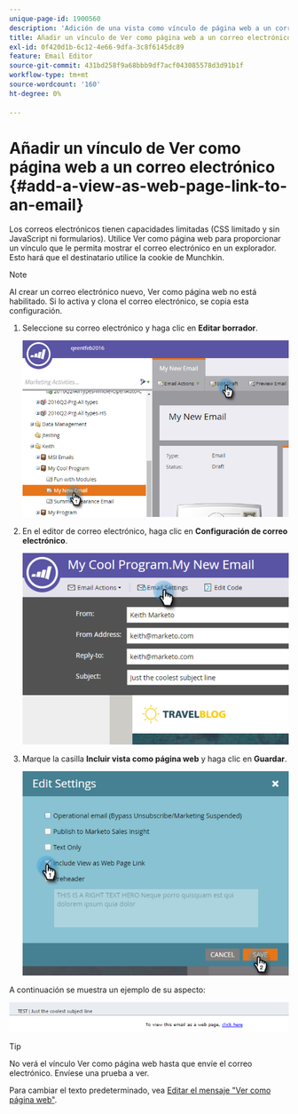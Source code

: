 ```yaml
---
unique-page-id: 1900560
description: 'Adición de una vista como vínculo de página web a un correo electrónico: documentos de Marketo, documentación del producto'
title: Añadir un vínculo de Ver como página web a un correo electrónico
exl-id: 0f420d1b-6c12-4e66-9dfa-3c8f6145dc89
feature: Email Editor
source-git-commit: 431bd258f9a68bbb9df7acf043085578d3d91b1f
workflow-type: tm+mt
source-wordcount: '160'
ht-degree: 0%

---
```


# Añadir un vínculo de Ver como página web a un correo electrónico {#add-a-view-as-web-page-link-to-an-email}

Los correos electrónicos tienen capacidades limitadas (CSS limitado y sin JavaScript ni formularios). Utilice Ver como página web para proporcionar un vínculo que le permita mostrar el correo electrónico en un explorador. Esto hará que el destinatario utilice la cookie de Munchkin.

>[!NOTE]
>
>Al crear un correo electrónico nuevo, Ver como página web no está habilitado. Si lo activa y clona el correo electrónico, se copia esta configuración.

1. Seleccione su correo electrónico y haga clic en **Editar borrador**.

   ![](assets/one-5.png)

1. En el editor de correo electrónico, haga clic en **Configuración de correo electrónico**.

   ![](assets/two-5.png)

1. Marque la casilla **Incluir vista como página web** y haga clic en **Guardar**.

   ![](assets/three-4.png)

A continuación se muestra un ejemplo de su aspecto:

![](assets/four-3.png)

>[!TIP]
>
>No verá el vínculo Ver como página web hasta que envíe el correo electrónico. Envíese una prueba a ver.

Para cambiar el texto predeterminado, vea [Editar el mensaje &quot;Ver como página web&quot;](/help/marketo/product-docs/administration/email-setup/edit-the-view-as-web-page-message.md).
